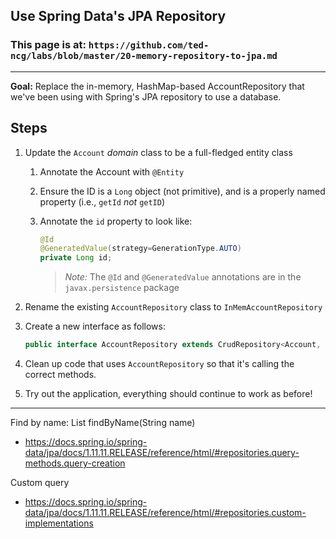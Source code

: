 ## Use Spring Data's JPA Repository

### This page is at: `https://github.com/ted-ncg/labs/blob/master/20-memory-repository-to-jpa.md`

----

**Goal:** Replace the in-memory, HashMap-based AccountRepository that we've been using with Spring's JPA repository to use a database.

## Steps

1. Update the `Account` *domain* class to be a full-fledged entity class
   1. Annotate the Account with `@Entity`
   1. Ensure the ID is a `Long` object (not primitive), and is a properly named property (i.e., `getId` *not* `getID`)
   1. Annotate the `id` property to look like:

      ```java
      @Id 
      @GeneratedValue(strategy=GenerationType.AUTO)
      private Long id;
      ```

      > *Note:* The `@Id` and `@GeneratedValue` annotations are in the `javax.persistence` package

1. Rename the existing `AccountRepository` class to `InMemAccountRepository`

1. Create a new interface as follows:

    ```java
    public interface AccountRepository extends CrudRepository<Account, Long>
    ```

1. Clean up code that uses `AccountRepository` so that it's calling the correct methods.

1. Try out the application, everything should continue to work as before!

----

Find by name: List<Account> findByName(String name)

* https://docs.spring.io/spring-data/jpa/docs/1.11.11.RELEASE/reference/html/#repositories.query-methods.query-creation



Custom query

* https://docs.spring.io/spring-data/jpa/docs/1.11.11.RELEASE/reference/html/#repositories.custom-implementations